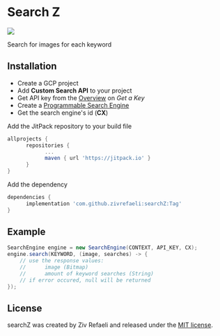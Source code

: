 # Search Z
[![](https://jitpack.io/v/zivrefaeli/searchZ.svg)](https://jitpack.io/#zivrefaeli/searchZ)

Search for images for each keyword

## Installation
- Create a GCP project
- Add **Custom Search API** to your project
- Get API key from the [Overview](https://developers.google.com/custom-search/v1/overview) on *Get a Key*
- Create a [Programmable Search Engine](https://programmablesearchengine.google.com/about)
- Get the search engine's id (**CX**)

Add the JitPack repository to your build file
```gradle
allprojects {
      repositories {
            ...
            maven { url 'https://jitpack.io' }
      }
}
```

Add the dependency
```gradle
dependencies {
      implementation 'com.github.zivrefaeli:searchZ:Tag'
}
```

## Example
```java
SearchEngine engine = new SearchEngine(CONTEXT, API_KEY, CX);
engine.search(KEYWORD, (image, searches) -> {
    // use the response values:
    //      image (Bitmap)
    //      amount of keyword searches (String)
    // if error occured, null will be returned
});
```

## License
searchZ was created by Ziv Refaeli and released under the [MIT license](https://github.com/zivrefaeli/searchZ/blob/master/LICENCE).
